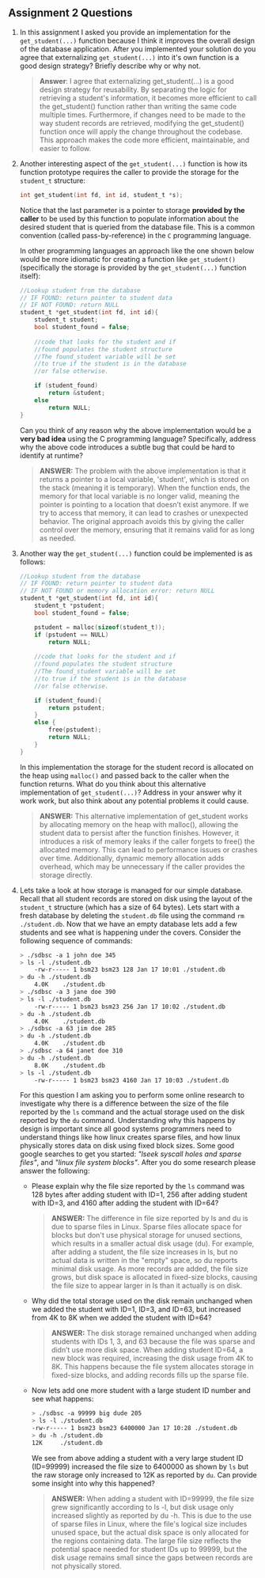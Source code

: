 ## Assignment 2 Questions

1. In this assignment I asked you provide an implementation for the `get_student(...)` function because I think it improves the overall design of the database application. After you implemented your solution do you agree that externalizing `get_student(...)` into it's own function is a good design strategy?  Briefly describe why or why not.

    > **Answer**:  I agree that externalizing get_student(...) is a good design strategy for reusability. By separating the logic for retrieving a student's information, it becomes more efficient to call the get_student() function rather than writing the same code multiple times. Furthermore, if changes need to be made to the way student records are retrieved, modifying the get_student() function once will apply the change throughout the codebase. This approach makes the code more efficient, maintainable, and easier to follow.

2. Another interesting aspect of the `get_student(...)` function is how its function prototype requires the caller to provide the storage for the `student_t` structure:

    ```c
    int get_student(int fd, int id, student_t *s);
    ```

    Notice that the last parameter is a pointer to storage **provided by the caller** to be used by this function to populate information about the desired student that is queried from the database file. This is a common convention (called pass-by-reference) in the `C` programming language. 

    In other programming languages an approach like the one shown below would be more idiomatic for creating a function like `get_student()` (specifically the storage is provided by the `get_student(...)` function itself):

    ```c
    //Lookup student from the database
    // IF FOUND: return pointer to student data
    // IF NOT FOUND: return NULL
    student_t *get_student(int fd, int id){
        student_t student;
        bool student_found = false;
        
        //code that looks for the student and if
        //found populates the student structure
        //The found_student variable will be set
        //to true if the student is in the database
        //or false otherwise.

        if (student_found)
            return &student;
        else
            return NULL;
    }
    ```
    Can you think of any reason why the above implementation would be a **very bad idea** using the C programming language?  Specifically, address why the above code introduces a subtle bug that could be hard to identify at runtime? 

    > **ANSWER:** The problem with the above implementation is that it returns a pointer to a local variable, 
    'student', which is stored on the stack (meaning it is temporary). When the function ends, the memory for that local variable is no longer valid, meaning the pointer is pointing to a location that doesn’t exist anymore. If we try to access that memory, it can lead to crashes or unexpected behavior. The original approach avoids this by giving the caller control over the memory, ensuring that it remains valid for as long as needed.

3. Another way the `get_student(...)` function could be implemented is as follows:

    ```c
    //Lookup student from the database
    // IF FOUND: return pointer to student data
    // IF NOT FOUND or memory allocation error: return NULL
    student_t *get_student(int fd, int id){
        student_t *pstudent;
        bool student_found = false;

        pstudent = malloc(sizeof(student_t));
        if (pstudent == NULL)
            return NULL;
        
        //code that looks for the student and if
        //found populates the student structure
        //The found_student variable will be set
        //to true if the student is in the database
        //or false otherwise.

        if (student_found){
            return pstudent;
        }
        else {
            free(pstudent);
            return NULL;
        }
    }
    ```
    In this implementation the storage for the student record is allocated on the heap using `malloc()` and passed back to the caller when the function returns. What do you think about this alternative implementation of `get_student(...)`?  Address in your answer why it work work, but also think about any potential problems it could cause.  
    
    > **ANSWER:** This alternative implementation of get_student works by allocating memory on the heap with malloc(), allowing the student data to persist after the function finishes. However, it introduces a risk of memory leaks if the caller forgets to free() the allocated memory. This can lead to performance issues or crashes over time. Additionally, dynamic memory allocation adds overhead, which may be unnecessary if the caller provides the storage directly.


4. Lets take a look at how storage is managed for our simple database. Recall that all student records are stored on disk using the layout of the `student_t` structure (which has a size of 64 bytes).  Lets start with a fresh database by deleting the `student.db` file using the command `rm ./student.db`.  Now that we have an empty database lets add a few students and see what is happening under the covers.  Consider the following sequence of commands:

    ```bash
    > ./sdbsc -a 1 john doe 345
    > ls -l ./student.db
        -rw-r----- 1 bsm23 bsm23 128 Jan 17 10:01 ./student.db
    > du -h ./student.db
        4.0K    ./student.db
    > ./sdbsc -a 3 jane doe 390
    > ls -l ./student.db
        -rw-r----- 1 bsm23 bsm23 256 Jan 17 10:02 ./student.db
    > du -h ./student.db
        4.0K    ./student.db
    > ./sdbsc -a 63 jim doe 285 
    > du -h ./student.db
        4.0K    ./student.db
    > ./sdbsc -a 64 janet doe 310
    > du -h ./student.db
        8.0K    ./student.db
    > ls -l ./student.db
        -rw-r----- 1 bsm23 bsm23 4160 Jan 17 10:03 ./student.db
    ```

    For this question I am asking you to perform some online research to investigate why there is a difference between the size of the file reported by the `ls` command and the actual storage used on the disk reported by the `du` command.  Understanding why this happens by design is important since all good systems programmers need to understand things like how linux creates sparse files, and how linux physically stores data on disk using fixed block sizes.  Some good google searches to get you started: _"lseek syscall holes and sparse files"_, and _"linux file system blocks"_.  After you do some research please answer the following:

    - Please explain why the file size reported by the `ls` command was 128 bytes after adding student with ID=1, 256 after adding student with ID=3, and 4160 after adding the student with ID=64? 

        > **ANSWER:** The difference in file size reported by ls and du is due to sparse files in Linux. Sparse files allocate space for blocks but don't use physical storage for unused sections, which results in a smaller actual disk usage (du). For example, after adding a student, the file size increases in ls, but no actual data is written in the "empty" space, so du reports minimal disk usage. As more records are added, the file size grows, but disk space is allocated in fixed-size blocks, causing the file size to appear larger in ls than it actually is on disk.

    -   Why did the total storage used on the disk remain unchanged when we added the student with ID=1, ID=3, and ID=63, but increased from 4K to 8K when we added the student with ID=64? 

        > **ANSWER:** The disk storage remained unchanged when adding students with IDs 1, 3, and 63 because the file was sparse and didn’t use more disk space. When adding student ID=64, a new block was required, increasing the disk usage from 4K to 8K. This happens because the file system allocates storage in fixed-size blocks, and adding records fills up the sparse file.

    - Now lets add one more student with a large student ID number  and see what happens:

        ```bash
        > ./sdbsc -a 99999 big dude 205 
        > ls -l ./student.db
        -rw-r----- 1 bsm23 bsm23 6400000 Jan 17 10:28 ./student.db
        > du -h ./student.db
        12K     ./student.db
        ```
        We see from above adding a student with a very large student ID (ID=99999) increased the file size to 6400000 as shown by `ls` but the raw storage only increased to 12K as reported by `du`.  Can provide some insight into why this happened?

        > **ANSWER:** When adding a student with ID=99999, the file size grew significantly according to ls -l, but disk usage only increased slightly as reported by du -h. This is due to the use of sparse files in Linux, where the file's logical size includes unused space, but the actual disk space is only allocated for the regions containing data. The large file size reflects the potential space needed for student IDs up to 99999, but the disk usage remains small since the gaps between records are not physically stored.